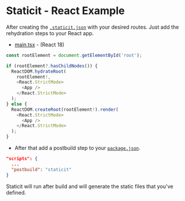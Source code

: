 # Staticit - React Example

After creating the [`.staticit.json`](.staticit.json) with your desired routes. Just add the rehydration steps to your React app.

- [main.tsx](src/main.tsx) - (React 18)

```ts
const rootElement = document.getElementById('root');

if (rootElement?.hasChildNodes()) {
  ReactDOM.hydrateRoot(
    rootElement!,
    <React.StrictMode>
      <App />
    </React.StrictMode>
  );
} else {
  ReactDOM.createRoot(rootElement!).render(
    <React.StrictMode>
      <App />
    </React.StrictMode>
  );
}
```

- After that add a postbuild step to your [`package.json`](package.json).

```json
"scripts": {
  ...
  "postbuild": "staticit"
}
```

Staticit will run after build and will generate the static files that you've defined.
